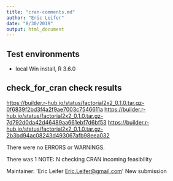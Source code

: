 ```yaml
---
title: "cran-comments.md"
author: "Eric Leifer"
date: "8/30/2019"
output: html_document
---
```


## Test environments
* local Win install, R 3.6.0

## check_for_cran check results
   https://builder.r-hub.io/status/factorial2x2_0.1.0.tar.gz-0f6839f2bd3f4a2f9ae7003c7546611a
   https://builder.r-hub.io/status/factorial2x2_0.1.0.tar.gz-7d792d0da42d46489aa661ebf7d6bf53
   https://builder.r-hub.io/status/factorial2x2_0.1.0.tar.gz-2b3bd94ac08243d493067afb98eea032

There were no ERRORS or WARNINGS.

There was 1 NOTE:
N  checking CRAN incoming feasibility
   
   Maintainer: 'Eric Leifer <Eric.Leifer@gmail.com>'
   New submission



